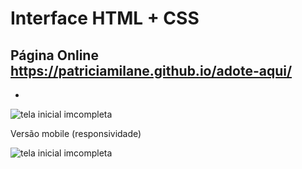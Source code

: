 # Interface HTML + CSS

## Página Online https://patriciamilane.github.io/adote-aqui/

-

![tela inicial imcompleta](https://github.com/patriciamilane/site-adoteaqui/blob/master/imagens/gif.gif)

Versão mobile (responsividade) 

![tela inicial imcompleta](https://github.com/patriciamilane/site-adoteaqui/blob/master/imagens/cel.png)




